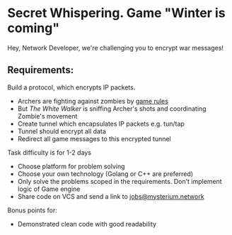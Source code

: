 # Secret Whispering. Game "Winter is coming"

Hey, Network Developer, we're challenging you to encrypt war messages!

## Requirements:
Build a protocol, which encrypts IP packets.

- Archers are fighting against zombies by [game rules](../README.md#game-rules)
- But _The White Walker_ is sniffing Archer's shots and coordinating Zombie's movement
- Create tunnel which encapsulates IP packets e.g. tun/tap
- Tunnel should encrypt all data
- Redirect all game messages to this encrypted tunnel

Task difficulty is for 1-2 days
- Choose platform for problem solving
- Choose your own technology (Golang or C++ are preferred)
- Only solve the problems scoped in the requirements. Don't implement logic of Game engine
- Share code on VCS and send a link to jobs@mysterium.network

Bonus points for:
- Demonstrated clean code with good readability
